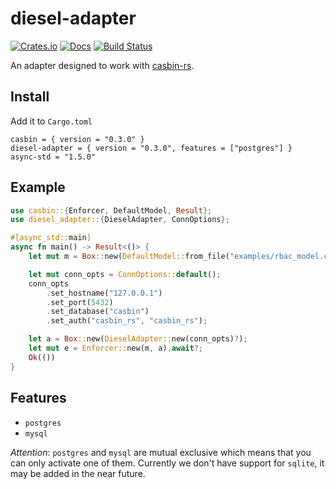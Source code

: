 # diesel-adapter

[![Crates.io](https://img.shields.io/crates/v/diesel-adapter.svg)](https://crates.io/crates/diesel-adapter)
[![Docs](https://docs.rs/diesel-adapter/badge.svg)](https://docs.rs/diesel-adapter)
[![Build Status](https://travis-ci.org/casbin-rs/diesel-adapter.svg?branch=master)](https://travis-ci.org/casbin-rs/diesel-adapter)

An adapter designed to work with [casbin-rs](https://github.com/casbin/casbin-rs).


## Install

Add it to `Cargo.toml`

```
casbin = { version = "0.3.0" }
diesel-adapter = { version = "0.3.0", features = ["postgres"] }
async-std = "1.5.0"
```


## Example

```rust
use casbin::{Enforcer, DefaultModel, Result};
use diesel_adapter::{DieselAdapter, ConnOptions};

#[async_std::main]
async fn main() -> Result<()> {
    let mut m = Box::new(DefaultModel::from_file("examples/rbac_model.conf").await?);

    let mut conn_opts = ConnOptions::default();
    conn_opts
        .set_hostname("127.0.0.1")
        .set_port(5432)
        .set_database("casbin")
        .set_auth("casbin_rs", "casbin_rs");

    let a = Box::new(DieselAdapter::new(conn_opts)?);
    let mut e = Enforcer::new(m, a).await?;
    Ok(())
}
```

## Features

- `postgres`
- `mysql`

*Attention*: `postgres` and `mysql` are mutual exclusive which means that you can only activate one of them. Currently we don't have support for `sqlite`, it may be added in the near future.
